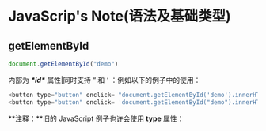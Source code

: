 # JavaScrip's Note(语法及基础类型)

## getElementById

```javascript
document.getElementById("demo")
```

内部为 ***\*id\**** 属性|同时支持 “ 和 ‘ ：例如以下的例子中的使用：

```javascript
<button type="button" onclick= "document.getElementById('demo').innerHTML = 'Hello JavaScript!'">点击我！</button>
<button type="button" onclick= 'document.getElementById("demo").innerHTML = "Hello JavaScript!"'>点击我！</button>
```



**注释：**旧的 JavaScript 例子也许会使用 **type** 属性：<script type="text/javascript">。

**注释：**type 属性不是必需的。JavaScript 是 HTML 中的默认脚本语言。

**提示：**把脚本置于 **<body>** 元素的底部，可改善显示速度，因为脚本编译会拖慢显示。



外部导入js

```javascript
<script src="myScript.js"></script>
```

HTML路径相关：https://www.w3school.com.cn/html/html_filepaths.asp



## JavaScript 显示方案

JavaScript 能够以不同方式“显示”数据：

- 使用 window.alert() 写入警告框
- 使用 document.write() 写入 HTML 输出
- 使用 innerHTML 写入 HTML 元素
- 使用 console.log() 写入浏览器控制台



**注意：**在 HTML 文档完全加载后使用 **document.write()** 将*删除所有已有的 HTML* ：

**提示：****document.write()** 方法仅用于测试。



# JavaScript 语句

**在 HTML 中，JavaScript 语句是由 web 浏览器“执行”的“指令”。**

**提示：**以分号结束语句不是必需的，但我们仍然强烈建议您这么做。



## JavaScript 空白字符

JavaScript 会忽略多个空格。您可以向脚本添加空格，以增强可读性。

下面这两行是相等的：

```javascript
var person = "Bill";
var person="Bill"; 
```

在运算符旁边（ = + - * / ）添加空格是个好习惯：

```JavaScript
var x = y + z;
```



## JavaScript 代码块

JavaScript 语句可以用花括号（{...}）组合在代码块中。

代码块的作用是定义一同执行的语句。

您会在 JavaScript 中看到成块组合在一起的语句：

### 实例

```javascript
function myFunction() {
    document.getElementById("demo").innerHTML = "Hello Kitty.";
    document.getElementById("myDIV").innerHTML = "How are you?";
}
```



*字符串*是文本，由双引号或单引号包围：

```javascript
"Bill Gates"

'Bill Gates' 
```



## JavaScript 变量

在编程语言中，*变量*用于*存储*数据值。

JavaScript 使用 var 关键词来*声明*变量。

= 号用于为变量*赋值*。

在本例中，x 被定义为变量。然后，x 被赋的值是 7：

```javascript
var x;

x = 7;
```



## JavaScript 标识符

标识符是名称。

在 JavaScript 中，标识符用于命名变量（以及关键词、函数和标签）。

在大多数编程语言中，合法名称的规则大多相同。

在 JavaScript 中，首字符必须是字母、下划线（-）或美元符号（$）。

连串的字符可以是字母、数字、下划线或美元符号。

**提示：**数值不可以作为首字符。这样，JavaScript 就能轻松区分标识符和数值。



## JavaScript 对大小写敏感

所有 JavaScript 标识符*对大小写敏感*。

变量 lastName 和 lastname，是两个不同的变量。

```javascript
lastName = "Gates";
lastname = "Jobs"; 
```



## JavaScript 与驼峰式大小写

历史上，程序员曾使用三种把多个单词连接为一个变量名的方法：

### 连字符：

```
first-name, last-name, master-card, inter-city.
```

**注释：**JavaScript 中不能使用连字符。它是为减法预留的。

### 下划线：

```
first_name, last_name, master_card, inter_city.
```

### 驼峰式大小写（Camel Case）：

```
FirstName, LastName, MasterCard, InterCity.
```

![camelCase](https://www.w3school.com.cn/i/camelcase.png)

JavaScript 程序员倾向于使用以小写字母开头的驼峰大小写：

```
firstName, lastName, masterCard, interCity
```



## 一条语句，多个变量

您可以在一条语句中声明许多变量。

以 var 作为语句的开头，并以*逗号*分隔变量：

```javascript
var person = "Bill Gates", carName = "porsche", price = 15000;
```





## Value = undefined

在计算机程序中，被声明的变量经常是不带值的。值可以是需被计算的内容，或是之后被提供的数据，比如数据输入。

不带有值的变量，它的值将是 undefined。

变量 carName 在这条语句执行后的值是 undefined：

### 实例

```javascript
var carName;
```



**提示：**如果把要给数值放入引号中，其余数值会被视作字符串并被级联。

```javascript
<!DOCTYPE html>
<html>
<body>

<h1>JavaScript 变量</h1>

<p>相加 "8" + 3 + 5 的结果是：</p>

<p id="demo"></p>

<script>
x = "8" + 3 + 5;
document.getElementById("demo").innerHTML = x;
</script>

</body>
</html>

```

```javascript
<!DOCTYPE html>
<html>
<body>

<h1>JavaScript 变量</h1>

<p>相加 3 + 5 + "8" 的结果是：</p>

<p id="demo"></p>

<script>
var x = 3 + 5 + "8"
document.getElementById("demo").innerHTML = x;
</script>

</body>
</html>
```





## JavaScript 比较运算符

| 运算符 | 描述           |
| :----- | :------------- |
| ==     | 等于           |
| ===    | 等值等型       |
| !=     | 不相等         |
| !==    | 不等值或不等型 |
| >      | 大于           |
| <      | 小于           |
| >=     | 大于或等于     |
| <=     | 小于或等于     |
| ?      | 三元运算符     |



## JavaScript 类型运算符

| 运算符     | 描述                                  |
| :--------- | :------------------------------------ |
| typeof     | 返回变量的类型。                      |
| instanceof | 返回 true，如果对象是对象类型的实例。 |



## JavaScript 位运算符

位运算符处理 32 位数。

该运算中的任何数值运算数都会被转换为 32 位的数。结果会被转换回 JavaScript 数。

| 运算符 | 描述         | 例子    | 等同于       | 结果 | 十进制 |
| :----- | :----------- | :------ | :----------- | :--- | :----- |
| &      | 与           | 5 & 1   | 0101 & 0001  | 0001 | 1      |
| \|     | 或           | 5 \| 1  | 0101 \| 0001 | 0101 | 5      |
| ~      | 非           | ~ 5     | ~0101        | 1010 | 10     |
| ^      | 异或         | 5 ^ 1   | 0101 ^ 0001  | 0100 | 4      |
| <<     | 零填充左位移 | 5 << 1  | 0101 << 1    | 1010 | 10     |
| >>     | 有符号右位移 | 5 >> 1  | 0101 >> 1    | 0010 | 2      |
| >>>    | 零填充右位移 | 5 >>> 1 | 0101 >>> 1   | 0010 | 2      |

https://www.w3school.com.cn/js/pro_js_operators_bitwise.asp



## 幂

取幂运算符（**）将第一个操作数提升到第二个操作数的幂。

### 实例

```
var x = 5;
var z = x ** 2;          // 结果是 25
```

x ** y 产生的结果与 Math.pow(x,y) 相同:

### 实例

```
var x = 5;
var z = Math.pow(x,2);   // 结果是 25
```



## JavaScript 运算符优先级值

| 值   | 运算符     | 描述             | 实例             |
| :--- | :--------- | :--------------- | :--------------- |
| 20   | ( )        | 表达式分组       | (3 + 4)          |
|      |            |                  |                  |
| 19   | .          | 成员             | person.name      |
| 19   | []         | 成员             | person["name"]   |
| 19   | ()         | 函数调用         | myFunction()     |
| 19   | new        | 创建             | new Date()       |
|      |            |                  |                  |
| 17   | ++         | 后缀递增         | i++              |
| 17   | --         | 后缀递减         | i--              |
|      |            |                  |                  |
| 16   | ++         | 前缀递增         | ++i              |
| 16   | --         | 前缀递减         | --i              |
| 16   | !          | 逻辑否           | !(x==y)          |
| 16   | typeof     | 类型             | typeof x         |
|      |            |                  |                  |
| 15   | **         | 求幂 (ES7)       | 10 ** 2          |
|      |            |                  |                  |
| 14   | *          | 乘               | 10 * 5           |
| 14   | /          | 除               | 10 / 5           |
| 14   | %          | 模数除法         | 10 % 5           |
|      |            |                  |                  |
| 13   | +          | 加               | 10 + 5           |
| 13   | -          | 减               | 10 - 5           |
|      |            |                  |                  |
| 12   | <<         | 左位移           | x << 2           |
| 12   | >>         | 右位移           | x >> 2           |
| 12   | >>>        | 右位移（无符号） | x >>> 2          |
|      |            |                  |                  |
| 11   | <          | 小于             | x < y            |
| 11   | <=         | 小于或等于       | x <= y           |
| 11   | >          | 大于             | x > y            |
| 11   | >=         | 大于或等于       | x >= y           |
| 11   | in         | 对象中的属性     | "PI" in Math     |
| 11   | instanceof | 对象的实例       | instanceof Array |
|      |            |                  |                  |
| 10   | ==         | 相等             | x == y           |
| 10   | ===        | 严格相等         | x === y          |
| 10   | !=         | 不相等           | x != y           |
| 10   | !==        | 严格不相等       | x !== y          |
|      |            |                  |                  |
| 9    | &          | 按位与           | x & y            |
| 8    | ^          | 按位 XOR         | x ^ y            |
| 7    | \|         | 按位或           | x \| y           |
| 6    | &&         | 逻辑与           | x && y           |
| 5    | \|\|       | 逻辑否           | x \|\| y         |
| 4    | ? :        | 条件             | ? "Yes" : "No"   |
|      |            |                  |                  |
| 3    | =          | 赋值             | x = y            |
| 3    | +=         | 赋值             | x += y           |
| 3    | -=         | 赋值             | x -= y           |
| 3    | *=         | 赋值             | x *= y           |
| 3    | %=         | 赋值             | x %= y           |
| 3    | <<=        | 赋值             | x <<= y          |
| 3    | >>=        | 赋值             | x >>= y          |
| 3    | >>>=       | 赋值             | x >>>= y         |
| 3    | &=         | 赋值             | x &= y           |
| 3    | ^=         | 赋值             | x ^= y           |
| 3    | \|=        | 赋值             | x \|= y          |
|      |            |                  |                  |
| 2    | yield      | 暂停函数         | yield x          |
| 1    | ,          | 逗号             | 7 , 8            |

**注意：**淡红色指示实验性或建议性的技术（ECMASScript 2016 或 ES7）

**提示：**括号中的表达式会在值在表达式的其余部分中被使用之前进行完全计算。





## JavaScript 数据类型

JavaScript 变量能够保存多种*数据类型*：数值、字符串值、数组、对象等等：

```javascript
var length = 7;                             // 数字
var lastName = "Gates";                      // 字符串
var cars = ["Porsche", "Volvo", "BMW"];         // 数组
var x = {firstName:"Bill", lastName:"Gates"};    // 对象 
```





## JavaScript 数组

JavaScript 数组用方括号书写。

数组的项目由逗号分隔。

下面的代码声明（创建）了名为 cars 的数组，包含三个项目（汽车品牌）：

### 实例

```html
<!DOCTYPE html>
<html>
<body>

<h2>JavaScript 数组</h2>

<p>数组索引基于零，这意味着第一个项目是 [0]，第二个项目是 [1]，以此类推。</p>

<p id="demo"></p>

<script>
var cars = ["Porsche", "Volvo", "BMW"];

document.getElementById("demo").innerHTML = cars[0];
</script>

</body>
</html>
```



## JavaScript 对象

JavaScript 对象用花括号来书写。

对象属性是 *name*:*value* 对，由逗号分隔。

### 实例

```javascript
var person = {firstName:"Bill", lastName:"Gates", age:62, eyeColor:"blue"};
```





## typeof 运算符

您可使用 JavaScript 的 typeof 来确定 JavaScript 变量的类型：

typeof 运算符返回变量或表达式的类型：

### 实例

```html
<!DOCTYPE html>
<html>
<body>

<h2>JavaScript typeof</h2>

<p>typeof 运算符返回变量或表达式的类型：</p>

<p id="demo"></p>
<p id="demo0"></p>

<script>
document.getElementById("demo").innerHTML = 
typeof "" + "<br>" +
typeof "Bill" + "<br>" + 
typeof "Bill Gates";
  
  document.getElementById("demo0").innerHTML = 
typeof 0 + "<br>" + 
typeof 314 + "<br>" +
typeof 3.14 + "<br>" +
typeof (3) + "<br>" +
typeof (3 + 4);
</script>
</body>
</html>
```

###Undefined

在 JavaScript 中，没有值的变量，其值是 undefined。typeof 也返回 undefined。

```html
<!DOCTYPE html>
<html>
<body>

<h2>JavaScript 数据类型</h2>

<p>无值变量的值和数据类型是 <b>undefined</b>。</p>

<p id="demo"></p>

<script>
var car;
document.getElementById("demo").innerHTML =
car + "<br>" + typeof car;
</script>

</body>
</html>
```

###空值

空值与 undefined 不是一回事。

空的字符串变量既有值也有类型。

实例

```html
<!DOCTYPE html>
<html>
<body>

<h2>JavaScript 数据类型</h2>

<p>空的字符串变量既有值也有类型。</p>

<p id="demo"></p>

<script>
var car = "";
document.getElementById("demo").innerHTML =
"其值是：" +
car + "<br>" +
"类型是：" + typeof car;
</script>

</body>
</html>
```



***\*您也可以通过设置值为 undefined 清空对象：\****

### 实例

```javascript
var person = undefined;     // 值是 undefined，类型是 undefined
```

###Undefined 与 Null 的区别

Undefined 与 null 的值相等，但类型不相等：

```html
<!DOCTYPE html>
<html>
<body>

<h2>JavaScript 数据类型</h2>

<p>Undefined and null are equal in value but different in type:</p>

<p id="demo"></p>

<script>
document.getElementById("demo").innerHTML =
typeof undefined + "<br>" +
typeof null + "<br><br>" +
(null === undefined) + "<br>" +
(null == undefined);
</script>

</body>
</html>
```

###原始数据

原始数据值是一种没有额外属性和方法的单一简单数据值。

typeof 运算符可返回以下原始类型之一：

- string
- number
- boolean
- undefined

实例

```javascript
typeof "Bill"              // 返回 "string"
typeof 3.14                // 返回 "number"
typeof true                // 返回 "boolean"
typeof false               // 返回 "boolean"
typeof x                   // 返回 "undefined" (假如 x 没有值)
```

###复杂数据

typeof 运算符可返回以下两种类型之一：

- function
- object

typeof 运算符把对象、数组或 null 返回 object。

typeof 运算符不会把函数返回 object。

实例

```javascript
typeof {name:'Bill', age:62} // 返回 "object"
typeof [1,2,3,4]             // 返回 "object" (并非 "array"，参见下面的注释)
typeof null                  // 返回 "object"
typeof function myFunc(){}   // 返回 "function"
```





# JavaScript 函数



## JavaScript 函数语法

JavaScript 函数通过 function 关键词进行定义，其后是*函数名*和括号 ()。

函数名可包含字母、数字、下划线和美元符号（规则与变量名相同）。

圆括号可包括由逗号分隔的参数：

```
(参数 1, 参数 2, ...)
```

由函数执行的代码被放置在花括号中：*{}*

```
function name(参数 1, 参数 2, 参数 3) {
    要执行的代码
}
```

*函数参数（Function parameters）*是在函数定义中所列的名称。

*函数参数（Function arguments）*是当调用函数时由函数接收的真实的*值*。

在函数中，参数是局部变量。

在其他编程语言中，函数近似程序（Procedure）或子程序（Subroutine）。



## 函数调用

函数中的代码将在其他代码调用该函数时执行：

- 当事件发生时（当用户点击按钮时）
- 当 JavaScript 代码调用时
- 自动的（自调用）



## 函数返回

当 JavaScript 到达 return 语句，函数将停止执行。

如果函数被某条语句调用，JavaScript 将在调用语句之后“返回”执行代码。

函数通常会计算出*返回值*。这个返回值会返回给调用者：

实例

计算两个数的乘积，并返回结果：

```html
<!DOCTYPE html>
<html>
<body>

<h2>JavaScript 函数</h2>

<p>本例调用了一个执行计算的函数，然后返回结果：</p>

<p id="demo"></p>

<script>
var x = myFunction(7, 8);
document.getElementById("demo").innerHTML = x;

function myFunction(a, b) {
    return a * b;
}
</script>

</body>
</html>
```

###() 运算符调用函数

使用上面的例子，toCelsius 引用的是函数对象，而 toCelsius() 引用的是函数结果。

实例

访问没有 () 的函数将返回函数定义：

```html
<!DOCTYPE html>
<html>
<body>

<h2>JavaScript 函数</h2>

<p>不使用 () 访问函数将返回函数声明而不是函数结果：</p>

<p id="demo"></p>

<script>
function toCelsius(f) {
    return (5/9) * (f-32);
}
document.getElementById("demo").innerHTML = toCelsius;
</script>

</body>
</html>
```



## 局部变量

在 JavaScript 函数中声明的变量，会成为函数的*局部变量*。

局部变量只能在函数内访问。

实例

```javascript
// 此处的代码不能使用 carName

function myFunction() {
    var carName = "Volvo";
    // code here CAN use carName
}

// 此处的代码可以使用 carName
```





#JavaScript 对象

* 您之前已经学到，JavaScript 变量是数据值的容器。

  这段代码把一个*单一值*（porsche）赋给名为 car 的*变量*：

```javascript
var car = "porsche";
```

* 对象也是变量。但是对象包含很多值。

  这段代码把*多个值*（porsche, 911, white）赋给名为 car 的*变量*：

```
var car = {type:"porsche", model:"911", color:"white"};
```

<strong>值以*名称:值*对的方式来书写（名称和值由冒号分隔）。</strong>

<strong>JavaScript 对象是*被命名值*的容器。</strong>





## 对象方法

对象也可以有*方法*。

方法是在对象上执行的*动作*。

方法以*函数定义*被存储在属性中。

| 属性      | 属性值                                                    |
| :-------- | :-------------------------------------------------------- |
| firstName | Bill                                                      |
| lastName  | Gates                                                     |
| age       | 62                                                        |
| eyeColor  | blue                                                      |
| fullName  | function() {return this.firstName + " " + this.lastName;} |

方法是作为属性来存储的函数。

实例

```
var person = {
  firstName: "Bill",
  lastName : "Gates",
  id       : 678,
  fullName : function() {
    return this.firstName + " " + this.lastName;
  }
};
```

###this 关键词

在函数定义中，this 引用该函数的“拥有者”。

在上面的例子中，this 指的是“拥有” fullName 函数的 *person 对象*。

换言之，this.firstName 的意思是 *this 对象*的 firstName 属性。

###访问对象属性

您能够以两种方式访问属性：

```javascript
objectName.propertyName
```

或者

```javascript
objectName["propertyName"]
```

###访问对象方法

您能够通过如下语法访问对象方法：

```javascript
objectName.methodName()
```

实例

```javascript
name = person.fullName();
```

如果您*不使用 ()* 访问 fullName 方法，则将返回*函数定义*：

实例

```javascript
name = person.fullName;
```



## 请不要把字符串、数值和布尔值声明为对象！

如果通过关键词 "new" 来声明 JavaScript 变量，则该变量会被创建为对象：

```
var x = new String();        // 把 x 声明为 String 对象
var y = new Number();        // 把 y 声明为 Number 对象
var z = new Boolean();       //	把 z 声明为 Boolean 对象
```

请避免字符串、数值或逻辑对象。他们会增加代码的复杂性并降低执行速度。



# JavaScript 事件

## HTML 事件

HTML 事件可以是浏览器或用户做的某些事情。

下面是 HTML 事件的一些例子：

- HTML 网页完成加载
- HTML 输入字段被修改
- HTML 按钮被点击

通常，当事件发生时，用户会希望做某件事。

JavaScript 允许您在事件被侦测到时执行代码。

*通过 JavaScript 代码*，HTML 允许您向 HTML 元素添加事件处理程序。

使用单引号：

```html
<element event='一些 JavaScript'>
```

使用双引号：

```html
<element event="一些 JavaScript">
```

## 常见的 HTML 事件

下面是一些常见的 HTML 事件：

| 事件        | 描述                         |
| :---------- | :--------------------------- |
| onchange    | HTML 元素已被改变            |
| onclick     | 用户点击了 HTML 元素         |
| onmouseover | 用户把鼠标移动到 HTML 元素上 |
| onmouseout  | 用户把鼠标移开 HTML 元素     |
| onkeydown   | 用户按下键盘按键             |
| onload      | 浏览器已经完成页面加载       |



## JavaScript 能够做什么？

事件处理程序可用于处理、验证用户输入、用户动作和浏览器动作：

- 每当页面加载时应该做的事情
- 当页面被关闭时应该做的事情
- 当用户点击按钮时应该被执行的动作
- 当用户输入数据时应该被验证的内容
- 等等

让 JavaScript 处理事件的不同方法有很多：

- HTML 事件属性可执行 JavaScript 代码
- HTML 事件属性能够调用 JavaScript 函数
- 您能够向 HTML 元素分配自己的事件处理函数
- 您能够阻止事件被发送或被处理





# JavaScript 字符串

**JavaScript 字符串用于存储和操作文本。**

JavaScript 字符串是引号中的零个或多个字符。

实例

```javascript
var x = "Bill Gates"
```

##字符串长度

内建属性 length 可返回字符串的*长度*：

实例

```javascript
var txt = "ABCDEFGHIJKLMNOPQRSTUVWXYZ";
var sln = txt.length;
```

## 特殊字符

由于字符串必须由引号包围，JavaScript 会误解这段字符串：

```
var y = "中国是瓷器的故乡，因此 china 与"China（中国）"同名。"
```

该字符串将被切为 "中国是瓷器的故乡，因此 china 与"。

避免此问题的解决方法是，使用 *\ 转义字符*。

反斜杠转义字符把特殊字符转换为字符串字符：

| 代码 | 结果 | 描述   |
| :--- | :--- | :----- |
| \'   | '    | 单引号 |
| \"   | "    | 双引号 |
| \\   | \    | 反斜杠 |

实例

序列 \" 在字符串中插入双引号：

实例

```javascript
var x = "中国是瓷器的故乡，因此 china 与\"China（中国）\"同名。"
```

转义字符（\）也可用于在字符串中插入其他特殊字符。

其他六个 JavaScript 中有效的转义序列：

| 代码 | 结果       |
| :--- | :--------- |
| \b   | 退格键     |
| \f   | 换页       |
| \n   | 新行       |
| \r   | 回车       |
| \t   | 水平制表符 |
| \v   | 垂直制表符 |

这六个转义字符最初设计用于控制打字机、电传打字机和传真机。它们在 HTML 中没有任何意义。



```html
<!DOCTYPE html>
<html>
<body>

<h2>JavaScript 语句</h2>

<p>
折行的最佳位置是运算符或逗号之后。
</p>

<p id="demo"></p>

<script>
document.getElementById("demo").innerHTML =
"Hello Kitty.";
</script>

</body>
</html>
```

## 字符串可以是对象

请不要把字符串创建为对象。它会拖慢执行速度。

new 关键字使代码复杂化。也可能产生一些意想不到的结果：

当使用 == 相等运算符时，相等字符串是相等的：

实例

```
var x = "Bill";             
var y = new String("Bill");

// (x == y) 为 true，因为 x 和 y 的值相等
```

```html
<!DOCTYPE html>
<html>
<body>

<h1>绝不要把字符串创建为对象</h1>

<p>字符串与对象无法安全地比较。</p>

<p id="demo"></p>

<script>
var x = "Bill";              // x 是字符串
var y = new String("Bill");  // y 是对象
document.getElementById("demo").innerHTML = (x==y);
</script>

</body>
</html>
```



当使用 === 运算符时，相等字符串是不相等的，因为 === 运算符需要类型和值同时相等。

实例

```
var x = "Bill";             
var y = new String("Bill");

// (x === y) 为 false，因为 x 和 y 的类型不同（字符串与对象）
```

```html
<!DOCTYPE html>
<html>
<body>

<h1>绝不要把字符串创建为对象</h1>

<p>JavaScript 对象无法比较。</p>

<p id="demo"></p>

<script>
var x = "Bill";              // x 是字符串
var y = new String("Bill");  // y 是对象
document.getElementById("demo").innerHTML = (x===y);
</script>

</body>
</html>
```



甚至更糟。对象无法比较：

```html
<!DOCTYPE html>
<html>
<body>

<h1>绝不要把字符串创建为对象</h1>

<p>JavaScript 对象无法比较。</p>

<p id="demo"></p>

<script>
var x = new String("Bill");  // x 是对象
var y = new String("Bill");  // y 也是对象
document.getElementById("demo").innerHTML = (x==y);
</script>

</body>
</html>
```

```html
<!DOCTYPE html>
<html>
<body>

<h1>绝不要把字符串创建为对象</h1>

<p>JavaScript 对象无法比较。</p>

<p id="demo"></p>

<script>
var x = new String("Bill");  // x 是对象
var y = new String("Bill");  // y 也是对象
document.getElementById("demo").innerHTML = (x===y);
</script>

</body>
</html>
```

***PS:请注意 (x==y) 与 (x===y) 的区别。***

JavaScript 对象无法进行对比，比较两个 JavaScript 将始终返回 false。



##字符串的方法

###查找字符串中的字符串

indexOf() 方法返回字符串中指定文本*首次*出现的索引（位置）：

实例

```javascript
var str = "The full name of China is the People's Republic of China.";
var pos = str.indexOf("China");
```

JavaScript 从零计算位置。

0 是字符串中的第一个位置，1 是第二个，2 是第三个 ...

lastIndexOf() 方法返回指定文本在字符串中*最后*一次出现的索引：

实例

```javascript
var str = "The full name of China is the People's Republic of China.";
var pos = str.lastIndexOf("China");
```

如果未找到文本， indexOf() 和 lastIndexOf() 均返回 -1。



***两种方法都接受作为检索起始位置的第二个参数。***

实例

```javascript
var str = "The full name of China is the People's Republic of China.";
var pos = str.indexOf("China", 18);
```



lastIndexOf() 方法向后进行检索（从尾到头），这意味着：假如第二个参数是 50，则从位置 50 开始检索，直到字符串的起点。

实例

```javascript
var str = "The full name of China is the People's Republic of China.";
var pos = str.lastIndexOf("China", 50);
```



###检索字符串中的字符串

search() 方法搜索特定值的字符串，并返回匹配的位置：

实例

```javascript
var str = "The full name of China is the People's Republic of China.";
var pos = str.search("locate");
```





***两种方法，indexOf() 与 search()，是*相等的*。***

这两种方法是不相等的。区别在于：

- search() 方法无法设置第二个开始位置参数。
- indexOf() 方法无法设置更强大的搜索值（正则表达式）。



###提取部分字符串

有三种提取部分字符串的方法：

- slice(*start*, *end*)
- substring(*start*, *end*)
- substr(*start*, *length*)

####slice() 方法

slice() 提取字符串的某个部分并在新字符串中返回被提取的部分。

该方法设置两个参数：起始索引（开始位置），终止索引（结束位置）。

这个例子裁剪字符串中位置 7 到位置 13 的片段：

实例

```javascript
var str = "Apple, Banana, Mango";
var res = str.slice(7,13);
```

res 的结果是：

```
Banana
```



如果某个参数为负，则从字符串的结尾开始计数。

这个例子裁剪字符串中位置 -12 到位置 -6 的片段：

实例

```javascript
var str = "Apple, Banana, Mango";
var res = str.slice(-13,-7);
```

res 的结果是：

```
Banana
```



如果省略第二个参数，则该方法将裁剪字符串的剩余部分：

实例

```javascript
var res = str.slice(7);
```

或者从结尾计数：

实例

```javascript
var res = str.slice(-13);
```



####substring() 方法

substring() 类似于 slice()。

不同之处在于 substring() 无法接受负的索引。

实例

```javascript
var str = "Apple, Banana, Mango";
var res = str.substring(7,13);
```

res 的结果是：

```
Banana
```

如果省略第二个参数，则该 substring() 将裁剪字符串的剩余部分。



####substr() 方法

substr() 类似于 slice()。

不同之处在于第二个参数规定被提取部分的*长度*。

实例

```javascript
var str = "Apple, Banana, Mango";
var res = str.substr(7,6);
```

res 的结果是：

```
Banana
```

如果省略第二个参数，则该 substr() 将裁剪字符串的剩余部分。



如果首个参数为负，则从字符串的结尾计算位置。

实例

```javascript
var str = "Apple, Banana, Mango";
var res = str.substr(-5);
```





###替换字符串内容

replace() 方法用另一个值替换在字符串中指定的值：

实例

```javascript
str = "Please visit Microsoft!";
var n = str.replace("Microsoft", "W3School");
```

replace() 方法不会改变调用它的字符串。它返回的是新字符串。

默认地，replace() *只替换首个匹配*：

实例

```javascript
str = "Please visit Microsoft and Microsoft!";
var n = str.replace("Microsoft", "W3School");
```

默认地，replace() 对大小写敏感。因此不对匹配 MICROSOFT：

实例

```javascript
str = "Please visit Microsoft!";
var n = str.replace("MICROSOFT", "W3School");
```

如需执行大小写不敏感的替换，请使用正则表达式 /i（大小写不敏感）：

实例

```javascript
str = "Please visit Microsoft!";
var n = str.replace(/MICROSOFT/i, "W3School");
```

请注意正则表达式不带引号。

如需替换所有匹配，请使用正则表达式的 g 标志（用于全局搜索）：

实例

```javascript
str = "Please visit Microsoft and Microsoft!";
var n = str.replace(/Microsoft/g, "W3School");
```



###转换为大写和小写

通过 toUpperCase() 把字符串转换为大写：

实例

```javascript
var text1 = "Hello World!";       // 字符串
var text2 = text1.toUpperCase();  // text2 是被转换为大写的 text1
```

通过 toLowerCase() 把字符串转换为小写：

实例

```javascript
var text1 = "Hello World!";       // 字符串
var text2 = text1.toLowerCase();  // text2 是被转换为小写的 text1
```



###concat() 方法

concat() 连接两个或多个字符串：

实例

```javascript
var text1 = "Hello";
var text2 = "World";
text3 = text1.concat(" ",text2);
```

concat() 方法可用于代替加运算符。下面两行是等效的：

```javascript
var text = "Hello" + " " + "World!";
var text = "Hello".concat(" ","World!");
```



###String.trim()

trim() 方法删除字符串两端的空白符：

实例：

```javascript
var str = "       Hello World!        ";
alert(str.trim());
```

您可搭配正则表达式使用 replace() 方法代替：

```javascript
var str = "       Hello World!        ";
alert(str.replace(/^[\s\uFEFF\xA0]+|[\s\uFEFF\xA0]+$/g, ''));
```





###提取字符串字符

这是两个提取字符串字符的*安全*方法：

- charAt(*position*)
- charCodeAt(*position*)

####charAt() 方法

charAt() 方法返回字符串中指定下标（位置）的字符串：

实例

```javascript
var str = "HELLO WORLD";
str.charAt(0);            // 返回 H
```

####charCodeAt() 方法

charCodeAt() 方法返回字符串中指定索引的字符 unicode 编码：

实例

```javascript
var str = "HELLO WORLD";

str.charCodeAt(0);         // 返回 72
```



###属性访问（Property Access）

ECMAScript 5 (2009) 允许对字符串的属性访问 [ ]：

实例

```javascript
var str = "HELLO WORLD";
str[0];                   // 返回 H
```

使用属性访问有点不太靠谱：

- 不适用 Internet Explorer 7 或更早的版本
- 它让字符串看起来像是数组（其实并不是）
- 如果找不到字符，[ ] 返回 undefined，而 charAt() 返回空字符串。
- 它是只读的。str[0] = "A" 不会产生错误（但也不会工作！）



###把字符串转换为数组

可以通过 split() 将字符串转换为数组：

实例

```javascript
var txt = "a,b,c,d,e";   // 字符串
txt.split(",");          // 用逗号分隔
txt.split(" ");          // 用空格分隔
txt.split("|");          // 用竖线分隔
```

如果省略分隔符，被返回的数组将包含 index [0] 中的整个字符串。

如果分隔符是 ""，被返回的数组将是间隔单个字符的数组：





## JavaScript 数值

* 始终是 64 位的浮点数

与许多其他编程语言不同，JavaScript 不会定义不同类型的数，比如整数、短的、长的、浮点的等等。

JavaScript 数值始终以双精度浮点数来存储，根据国际 IEEE 754 标准。

此格式用 64 位存储数值，其中 0 到 51 存储数字（片段），52 到 62 存储指数，63 位存储符号：

| 值(aka Fraction/Mantissa) | 指数              | 符号       |
| :------------------------ | :---------------- | :--------- |
| 52 bits(0 - 51)           | 11 bits (52 - 62) | 1 bit (63) |

###精度

整数（不使用指数或科学计数法）会被精确到 15 位。

实例

```html
<!DOCTYPE html>
<html>
<body>

<h1>JavaScript 数字</h1>

<p>整数（不使用指数或科学计数法）会被精确到 15 位：</p>

<p id="demo"></p>

<script>
var x = 999999999999999;
var y = 9999999999999999;
document.getElementById("demo").innerHTML = x + "<br>" + y;
</script>

</body>
</html>
```

```html
<!DOCTYPE html>
<html>
<body>

<h1>JavaScript 数字</h1>

<p>浮点的算数并不总是 100% 精准：</p>

<p id="demo"></p>

<script>
var x = 0.2 + 0.1;
document.getElementById("demo").innerHTML = "0.2 + 0.1 = " + x;
</script>

</body>
</html>

```

使用乘除法有助于解决上面的问题：

实例

```javascript
var x = (0.2 * 10 + 0.1 * 10) / 10;       // x 将是 0.3
```



###数字和字符串相加

* 警告！！

JavaScript 的加法和级联（concatenation）都使用 + 运算符。

数字用加法。字符串用级联。

如果您对两个数相加，结果将是一个数：

实例

```javascript
var x = 10;
var y = 20;
var z = x + y;           // z 将是 30（一个数）
```

如果对两个字符串相加，结果将是一个字符串的级联：

实例

```javascript
var x = "10";
var y = "20";
var z = x + y;           // z 将是 1020（字符串）
```



###数字字符串

JavaScript 字符串可以拥有数字内容：

```javascript
var x = 100;         // x 是数字

var y = "100";       // y 是字符串
```

在所有数字运算中，JavaScript 会尝试将字符串转换为数字：

该例如此运行：

```javascript
var x = "100";
var y = "10";
var z = x / y;       // z 将是 10
```



###NaN - 非数值

NaN 属于 JavaScript 保留词，指示某个数不是合法数。

尝试用一个非数字字符串进行除法会得到 NaN（Not a Number）：

实例

```javascript
var x = 100 / "Apple";  // x 将是 NaN（Not a Number）
```

您可使用全局 JavaScript 函数 isNaN() 来确定某个值是否是数：

实例

```javascript
var x = 100 / "Apple";
isNaN(x);               // 返回 true，因为 x 不是数
```

要小心 NaN。假如您在数学运算中使用了 NaN，则结果也将是 NaN：

实例

```javascript
var x = NaN;
var y = 5;
var z = x + y;         // z 将是 NaN
```

NaN 是数，typeof NaN 返回 number：

实例

```javascript
typeof NaN;             // 返回 "number"
```



###Infinity

Infinity （或 -Infinity）是 JavaScript 在计算数时超出最大可能数范围时返回的值。

实例

```javascript
var myNumber = 2;

while (myNumber != Infinity) {          // 执行直到 Infinity
    myNumber = myNumber * myNumber;
}
```

除以 0（零）也会生成 Infinity：

实例

```javascript
var x =  2 / 0;          // x 将是 Infinity
var y = -2 / 0;          // y 将是 -Infinity
```



###十六进制

JavaScript 会把前缀为 0x 的数值常量解释为十六进制。

实例

```javascript
var x = 0xFF;             // x 将是 255
```

绝不要用前导零写数字（比如 07）。

一些 JavaScript 版本会把带有前导零的数解释为八进制。

默认地，Javascript 把数显示为十进制小数。

但是您能够使用 toString() 方法把数输出为十六进制、八进制或二进制。

实例

```javascript
var myNumber = 128;
myNumber.toString(16);     // 返回 80
myNumber.toString(8);      // 返回 200
myNumber.toString(2);      // 返回 10000000
```



###数值可以是对象

通常 JavaScript 数值是通过字面量创建的原始值：var x = 123

但是也可以通过关键词 new 定义为对象：var y = new Number(123)

实例

```javascript
var x = 123;
var y = new Number(123);

// typeof x 返回 number
// typeof y 返回 object
```



请不要创建数值对象。这样会拖慢执行速度。

new 关键词使代码复杂化，并产生某些无法预料的结果：

当使用 == 相等运算符时，相等的数看上去相等：

实例

```javascript
var x = 500;             
var y = new Number(500);

// (x == y) 为 true，因为 x 和 y 有相等的值
```



当使用 === 相等运算符后，相等的数变为不相等，因为 === 运算符需要类型和值同时相等。

实例

```javascript
var x = 500;             
var y = new Number(500);

// (x === y) 为 false，因为 x 和 y 的类型不同
```



甚至更糟。对象无法进行对比：

实例

```javascript
var x = new Number(500);             
var y = new Number(500);

// (x == y) 为 false，因为对象无法比较
```

JavaScript 对象无法进行比较。



###数值方法

* toString() 

* toExponential()

  ```javascript
  var x = 9.656;
  x.toExponential(2);     // 返回 9.66e+0
  x.toExponential(4);     // 返回 9.6560e+0
  x.toExponential(6);     // 返回 9.656000e+0
  ```

* toFixed() 返回字符串值，它包含了指定位数小数的数字：

  ```javascript
  var x = 9.656;
  x.toFixed(0);           // 返回 10
  x.toFixed(2);           // 返回 9.66
  x.toFixed(4);           // 返回 9.6560
  x.toFixed(6);           // 返回 9.656000
  ```

* toPrecision() 返回字符串值，它包含了指定长度的数字：

  ```javascript
  var x = 9.656;
  x.toPrecision();        // 返回 9.656
  x.toPrecision(2);       // 返回 9.7
  x.toPrecision(4);       // 返回 9.656
  x.toPrecision(6);       // 返回 9.65600
  ```

* valueOf() 以数值返回数值：

  ```javascript
  var x = 123;
  x.valueOf();            // 从变量 x 返回 123
  (123).valueOf();        // 从文本 123 返回 123
  (100 + 23).valueOf();   // 从表达式 100 + 23 返回 123
  ```

在 JavaScript 中，数字可以是原始值（typeof = number）或对象（typeof = object）。

在 JavaScript 内部使用 valueOf() 方法可将 Number 对象转换为原始值。

没有理由在代码中使用它。

所有 JavaScript 数据类型都有 valueOf() 和 toString() 方法。



###把变量转换为数值

####全局方法

JavaScript 全局方法可用于所有 JavaScript 数据类型。

这些是在处理数字时最相关的方法：

| 方法         | 描述                         |
| :----------- | :--------------------------- |
| Number()     | 返回数字，由其参数转换而来。 |
| parseFloat() | 解析其参数并返回浮点数。     |
| parseInt()   | 解析其参数并返回整数。       |



####用于日期的 Number() 方法

Number() 还可以把日期转换为数字：

实例

```javascript
Number(new Date("2019-04-15"));    // 返回 1506729600000
```



###数值属性

| 属性              | 描述                             |
| :---------------- | :------------------------------- |
| MAX_VALUE         | 返回 JavaScript 中可能的最大数。 |
| MIN_VALUE         | 返回 JavaScript 中可能的最小数。 |
| NEGATIVE_INFINITY | 表示负的无穷大（溢出返回）。     |
| NaN               | 表示非数字值（"Not-a-Number"）。 |
| POSITIVE_INFINITY | 表示无穷大（溢出返回）。         |
